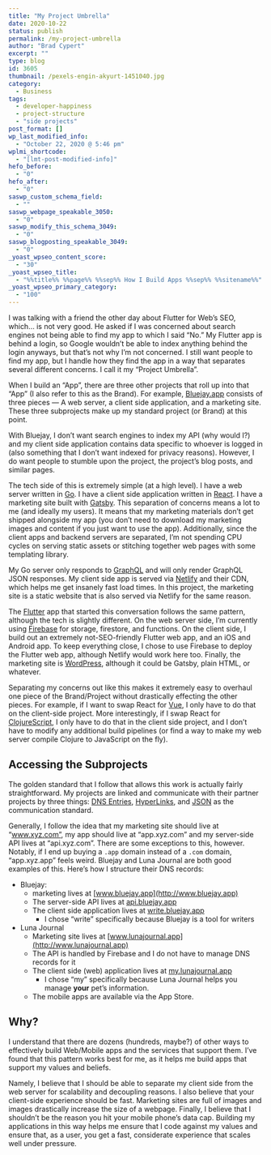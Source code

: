 ```yaml
---
title: "My Project Umbrella"
date: 2020-10-22
status: publish
permalink: /my-project-umbrella
author: "Brad Cypert"
excerpt: ""
type: blog
id: 3605
thumbnail: /pexels-engin-akyurt-1451040.jpg
category:
  - Business
tags:
  - developer-happiness
  - project-structure
  - "side projects"
post_format: []
wp_last_modified_info:
  - "October 22, 2020 @ 5:46 pm"
wplmi_shortcode:
  - "[lmt-post-modified-info]"
hefo_before:
  - "0"
hefo_after:
  - "0"
saswp_custom_schema_field:
  - ""
saswp_webpage_speakable_3050:
  - "0"
saswp_modify_this_schema_3049:
  - "0"
saswp_blogposting_speakable_3049:
  - "0"
_yoast_wpseo_content_score:
  - "30"
_yoast_wpseo_title:
  - "%%title%% %%page%% %%sep%% How I Build Apps %%sep%% %%sitename%%"
_yoast_wpseo_primary_category:
  - "100"
---
```


I was talking with a friend the other day about Flutter for Web’s SEO, which… is not very good. He asked if I was concerned about search engines not being able to find my app to which I said “No.” My Flutter app is behind a login, so Google wouldn’t be able to index anything behind the login anyways, but that’s not why I’m not concerned. I still want people to find my app, but I handle how they find the app in a way that separates several different concerns. I call it my “Project Umbrella”.

When I build an “App”, there are three other projects that roll up into that “App” (I also refer to this as the Brand). For example, [Bluejay.app](https://www.bluejay.app) consists of three pieces — A web server, a client side application, and a marketing site. These three subprojects make up my standard project (or Brand) at this point.

With Bluejay, I don’t want search engines to index my API (why would I?) and my client side application contains data specific to whoever is logged in (also something that I don’t want indexed for privacy reasons). However, I do want people to stumble upon the project, the project’s blog posts, and similar pages.

The tech side of this is extremely simple (at a high level). I have a web server written in [Go](https://golang.org/). I have a client side application written in [React](https://reactjs.org/). I have a marketing site built with [Gatsby](https://www.gatsbyjs.com/). This separation of concerns means a lot to me (and ideally my users). It means that my marketing materials don’t get shipped alongside my app (you don’t need to download my marketing images and content if you just want to use the app). Additionally, since the client apps and backend servers are separated, I’m not spending CPU cycles on serving static assets or stitching together web pages with some templating library.

My Go server only responds to [GraphQL](https://graphql.org/) and will only render GraphQL JSON responses. My client side app is served via [Netlify](https://www.netlify.com/) and their CDN, which helps me get insanely fast load times. In this project, the marketing site is a static website that is also served via Netlify for the same reason.

The [Flutter](https://flutter.dev/) app that started this conversation follows the same pattern, although the tech is slightly different. On the web server side, I’m currently using [Firebase](https://firebase.google.com/) for storage, firestore, and functions. On the client side, I build out an extremely not-SEO-friendly Flutter web app, and an iOS and Android app. To keep everything close, I chose to use Firebase to deploy the Flutter web app, although Netlify would work here too. Finally, the marketing site is [WordPress](https://wordpress.com/), although it could be Gatsby, plain HTML, or whatever.

Separating my concerns out like this makes it extremely easy to overhaul one
piece of the Brand/Project without drastically effecting the other pieces. For
example, if I want to swap React for [Vue](https://vuejs.org/), I only have to
do that on the client-side project. More interestingly, if I swap React for
[ClojureScript](https://clojurescript.org/), I only have to do that in the
client side project, and I don’t have to modify any additional build pipelines
(or find a way to make my web server compile Clojure to JavaScript on the fly).

## Accessing the Subprojects

The golden standard that I follow that allows this work is actually fairly straightforward. My projects are linked and communicate with their partner projects by three things: [DNS Entries](https://www.presslabs.com/how-to/dns-records/), [HyperLinks](https://en.wikipedia.org/wiki/Hyperlink), and [JSON](https://www.json.org/json-en.html) as the communication standard.

Generally, I follow the idea that my marketing site should live at “www.xyz.com”, my app should live at “app.xyz.com” and my server-side API lives at “api.xyz.com”. There are some exceptions to this, however. Notably, if I end up buying a `.app` domain instead of a `.com` domain, “app.xyz.app” feels weird. Bluejay and Luna Journal are both good examples of this. Here’s how I structure their DNS records:

- Bluejay:
  - marketing lives at [www.bluejay.app](http://www.bluejay.app)
  - The server-side API lives at [api.bluejay.app](http://api.bluejay.app)
  - The client side application lives at [write.bluejay.app](http://write.bluejay.app)
    - I chose “write” specifically because Bluejay is a tool for writers
- Luna Journal
  - Marketing site lives at [www.lunajournal.app](http://www.lunajournal.app)
  - The API is handled by Firebase and I do not have to manage DNS records for it
  - The client side (web) application lives at [my.lunajournal.app](http://my.lunajournal.app)
    - I chose “my” specifically because Luna Journal helps you manage **your** pet’s information.
  - The mobile apps are available via the App Store.

## Why?

I understand that there are dozens (hundreds, maybe?) of other ways to effectively build Web/Mobile apps and the services that support them. I’ve found that this pattern works best for me, as it helps me build apps that support my values and beliefs.

Namely, I believe that I should be able to separate my client side from the web server for scalability and decoupling reasons. I also believe that your client-side experience should be fast. Marketing sites are full of images and images drastically increase the size of a webpage. Finally, I believe that I shouldn’t be the reason you hit your mobile phone’s data cap. Building my applications in this way helps me ensure that I code against my values and ensure that, as a user, you get a fast, considerate experience that scales well under pressure.
